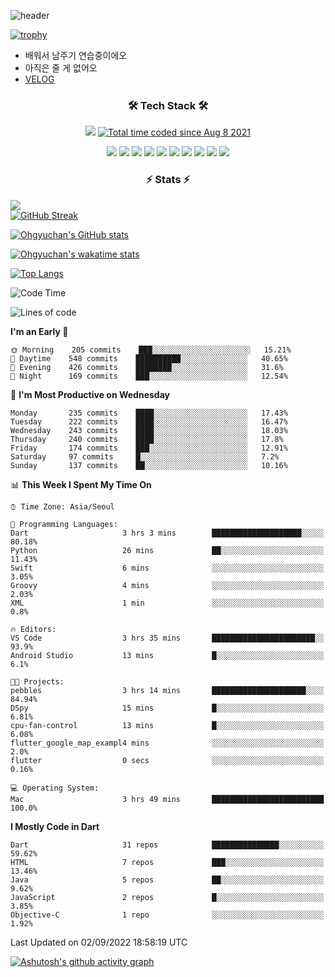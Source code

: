 <!--
**Ohgyuchan/Ohgyuchan** is a ✨ _special_ ✨ repository because its `README.md` (this file) appears on your GitHub profile.

Here are some ideas to get you started:

- 🔭 I’m currently working on ...
- 🌱 I’m currently learning ...
- 👯 I’m looking to collaborate on ...
- 🤔 I’m looking for help with ...
- 💬 Ask me about ...
- 📫 How to reach me: ...
- 😄 Pronouns: ...
- ⚡ Fun fact: ...
-->
![header](https://capsule-render.vercel.app/api?type=soft&color=auto&height=150&section=header&text=Ohgyuchan&fontSize=80&animation=twinkling)

[![trophy](https://github-profile-trophy.vercel.app/?username=Ohgyuchan&column=-1)](https://github.com/ryo-ma/github-profile-trophy)

<!-- ### Hi there 👋 -->
  * 배워서 남주기 연습중이에오
  * 아직은 줄 게 없어오
  * [VELOG](https://velog.io/@terman)



<h3 align="center"><b>🛠 Tech Stack 🛠</b></h3>

<p align="center">
<a href="https://hits.seeyoufarm.com"><img src="https://hits.seeyoufarm.com/api/count/incr/badge.svg?url=https%3A%2F%2Fgithub.com%2FOhgyuchan&count_bg=%2379C83D&title_bg=%23555555&icon=&icon_color=%23E7E7E7&title=visitors+%F0%9F%99%8C&edge_flat=false"/></a> <a href="https://wakatime.com/@9d35e6a9-2400-4e9b-b741-9597e6de1373"><img src="https://wakatime.com/badge/user/9d35e6a9-2400-4e9b-b741-9597e6de1373.svg" alt="Total time coded since Aug 8 2021" /></a></p>


<p align="center">
<img src="https://img.shields.io/badge/HTML5-E34F26?style=flat-square&logo=HTML5&logoColor=white"/></a>
<img src="https://img.shields.io/badge/CSS3-1572B6?style=flat-square&logo=CSS3&logoColor=white"/></a>
<img src="https://img.shields.io/badge/JavaScript-F7DF1E?style=flat-square&logo=JavaScript&logoColor=white"/></a>
<!-- <img src="https://img.shields.io/badge/Node.js-339933?style=flat-square&logo=Node.js&logoColor=white"/></a> &nbsp -->
<img src="https://img.shields.io/badge/Android-3DDC84?style=flat-square&logo=Android&logoColor=white"/></a> 
<img src="https://img.shields.io/badge/Flutter-02569B?style=flat-square&logo=Flutter&logoColor=white"></a> 
<img src="https://img.shields.io/badge/Dart-0175C2?style=flat-square&logo=Dart&logoColor=white"></a> 
<!-- <img src="https://img.shields.io/badge/R-0175C2?style=flat-square&logo=R&logoColor=white"></a> &nbsp -->
<!-- <img src="https://img.shields.io/badge/MongoDB-47A248?style=flat-square&logo=MongoDB&logoColor=white"/></a> &nbsp -->
<!-- <img src="https://img.shields.io/badge/MySQL-4479A1?style=flat-square&logo=MySQL&logoColor=white"/></a> &nbsp -->
<img src="https://img.shields.io/badge/c++-00599C?style=flat-square&logo=c%2B%2B&logoColor=white"/></a> 
<img src="https://img.shields.io/badge/python-0175C2?style=flat-square&logo=python&logoColor=white"></a> 
<img src="https://img.shields.io/badge/github-181717?style=flat-square&logo=github&logoColor=white"></a> 
<img src="https://img.shields.io/badge/unity-FCC624?style=flat-square&logo=unity&logoColor=black"></a> 
<!-- <img src="https://img.shields.io/badge/Amazon AWS-232F3E?style=flat-square&logo=Amazon%20AWS&logoColor=white"/></a> &nbsp -->
</p></b>

<h3 align="center"><b>⚡️ Stats ⚡️</b></h3>

<!--OPGC-->
<a href="https://opgc.me/#/users/Ohgyuchan" target="_blank"><img src="https://api.opgc.me/githubs/users/Ohgyuchan/tag/?theme=rainbow" /></a>  
[![GitHub Streak](https://github-readme-streak-stats.herokuapp.com?user=Ohgyuchan)](https://git.io/streak-stats)

[![Ohgyuchan's GitHub stats](https://github-readme-stats.vercel.app/api?username=Ohgyuchan&count_private=true&include_all_commits=true&show_icons=true&theme=buefy)](https://github.com/anuraghazra/github-readme-stats)

[![Ohgyuchan's wakatime stats](https://github-readme-stats.vercel.app/api/wakatime?username=TermanOh&layout=compact&theme=buefy)](https://github.com/anuraghazra/github-readme-stats)

[![Top Langs](https://github-readme-stats.vercel.app/api/top-langs/?username=Ohgyuchan&layout=compact&exclude_repo=unity_example&theme=buefy)](https://github.com/Ohgyuchan/github-readme-stats)
  
<!--START_SECTION:waka-->
![Code Time](http://img.shields.io/badge/Code%20Time-706%20hrs%2054%20mins-blue)

![Lines of code](https://img.shields.io/badge/From%20Hello%20World%20I%27ve%20Written-2%20Million%20lines%20of%20code-blue)

**I'm an Early 🐤** 

```text
🌞 Morning    205 commits    ███░░░░░░░░░░░░░░░░░░░░░░   15.21% 
🌆 Daytime    548 commits    ██████████░░░░░░░░░░░░░░░   40.65% 
🌃 Evening    426 commits    ████████░░░░░░░░░░░░░░░░░   31.6% 
🌙 Night      169 commits    ███░░░░░░░░░░░░░░░░░░░░░░   12.54%

```
📅 **I'm Most Productive on Wednesday** 

```text
Monday       235 commits    ████░░░░░░░░░░░░░░░░░░░░░   17.43% 
Tuesday      222 commits    ████░░░░░░░░░░░░░░░░░░░░░   16.47% 
Wednesday    243 commits    ████░░░░░░░░░░░░░░░░░░░░░   18.03% 
Thursday     240 commits    ████░░░░░░░░░░░░░░░░░░░░░   17.8% 
Friday       174 commits    ███░░░░░░░░░░░░░░░░░░░░░░   12.91% 
Saturday     97 commits     █░░░░░░░░░░░░░░░░░░░░░░░░   7.2% 
Sunday       137 commits    ██░░░░░░░░░░░░░░░░░░░░░░░   10.16%

```


📊 **This Week I Spent My Time On** 

```text
⌚︎ Time Zone: Asia/Seoul

💬 Programming Languages: 
Dart                     3 hrs 3 mins        ████████████████████░░░░░   80.18% 
Python                   26 mins             ██░░░░░░░░░░░░░░░░░░░░░░░   11.43% 
Swift                    6 mins              ░░░░░░░░░░░░░░░░░░░░░░░░░   3.05% 
Groovy                   4 mins              ░░░░░░░░░░░░░░░░░░░░░░░░░   2.03% 
XML                      1 min               ░░░░░░░░░░░░░░░░░░░░░░░░░   0.8%

🔥 Editors: 
VS Code                  3 hrs 35 mins       ███████████████████████░░   93.9% 
Android Studio           13 mins             █░░░░░░░░░░░░░░░░░░░░░░░░   6.1%

🐱‍💻 Projects: 
pebbles                  3 hrs 14 mins       █████████████████████░░░░   84.94% 
DSpy                     15 mins             █░░░░░░░░░░░░░░░░░░░░░░░░   6.81% 
cpu-fan-control          13 mins             █░░░░░░░░░░░░░░░░░░░░░░░░   6.08% 
flutter_google_map_exampl4 mins              ░░░░░░░░░░░░░░░░░░░░░░░░░   2.0% 
flutter                  0 secs              ░░░░░░░░░░░░░░░░░░░░░░░░░   0.16%

💻 Operating System: 
Mac                      3 hrs 49 mins       █████████████████████████   100.0%

```

**I Mostly Code in Dart** 

```text
Dart                     31 repos            ███████████████░░░░░░░░░░   59.62% 
HTML                     7 repos             ███░░░░░░░░░░░░░░░░░░░░░░   13.46% 
Java                     5 repos             ██░░░░░░░░░░░░░░░░░░░░░░░   9.62% 
JavaScript               2 repos             █░░░░░░░░░░░░░░░░░░░░░░░░   3.85% 
Objective-C              1 repo              ░░░░░░░░░░░░░░░░░░░░░░░░░   1.92%

```



 Last Updated on 02/09/2022 18:58:19 UTC
<!--END_SECTION:waka-->

[![Ashutosh's github activity graph](https://activity-graph.herokuapp.com/graph?username=Ohgyuchan&bg_color=ffffff&color=000000&line=6495ED)](https://github.com/ashutosh00710/github-readme-activity-graph)
